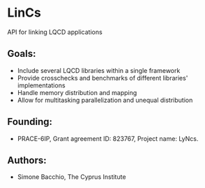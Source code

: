 # LinCs
API for linking LQCD applications

## Goals:
- Include several LQCD libraries within a single framework
- Provide crosschecks and benchmarks of different libraries' implementations
- Handle memory distribution and mapping
- Allow for multitasking parallelization and unequal distribution

## Founding:
- PRACE-6IP, Grant agreement ID: 823767, Project name: LyNcs.

## Authors:
- Simone Bacchio, The Cyprus Institute
